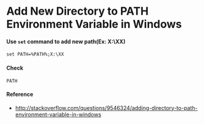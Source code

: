 # Add New Directory to PATH Environment Variable in Windows

#### Use `set` command to add new path(Ex: X:\XX)

    set PATH=%PATH%;X:\XX

#### Check

    PATH

#### Reference
* <http://stackoverflow.com/questions/9546324/adding-directory-to-path-environment-variable-in-windows>
